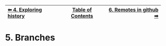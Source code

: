 | [⬅ 4. Exploring history](04-exploring-history.md) | [Table of Contents](00-contents.md) |  [6. Remotes in github ➡](06-remotes-in-github.md) |
| :---- |:----:| ----:|

# 5. Branches
